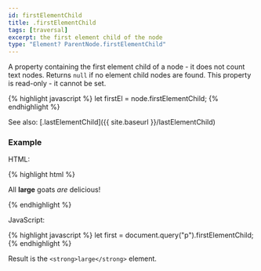 ```yaml
---
id: firstElementChild
title: .firstElementChild
tags: [traversal]
excerpt: the first element child of the node
type: "Element? ParentNode.firstElementChild"
---
```


A property containing the first element child of a node - it does not count text nodes. Returns `null` if no element child nodes are found. This property is read-only - it cannot be set.

{% highlight javascript %}
let firstEl = node.firstElementChild;
{% endhighlight %}

See also: [.lastElementChild]({{ site.baseurl }}/lastElementChild)

### Example

HTML:

{% highlight html %}
<p>
    All
    <strong>large</strong>
    goats
    <em>are</em>
    delicious!
</p>
{% endhighlight %}

JavaScript:

{% highlight javascript %}
let first = document.query("p").firstElementChild;
{% endhighlight %}

Result is the `<strong>large</strong>` element.
